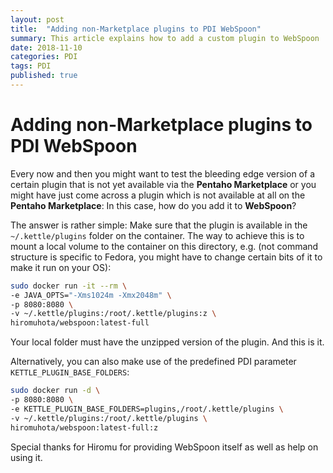 ```yaml
---
layout: post
title:  "Adding non-Marketplace plugins to PDI WebSpoon"
summary: This article explains how to add a custom plugin to WebSpoon
date: 2018-11-10
categories: PDI
tags: PDI
published: true
---
```


# Adding non-Marketplace plugins to PDI WebSpoon

Every now and then you might want to test the bleeding edge version of a certain plugin that is not yet available via the **Pentaho Marketplace** or you might have just come across a plugin which is not available at all on the **Pentaho Marketplace**: In this case, how do you add it to **WebSpoon**?

The answer is rather simple: Make sure that the plugin is available in the `~/.kettle/plugins` folder on the container. The way to achieve this is to mount a local volume to the container on this directory, e.g. (not command structure is specific to Fedora, you might have to change certain bits of it to make it run on your OS):

```bash
sudo docker run -it --rm \
-e JAVA_OPTS="-Xms1024m -Xmx2048m" \
-p 8080:8080 \
-v ~/.kettle/plugins:/root/.kettle/plugins:z \
hiromuhota/webspoon:latest-full
```

Your local folder must have the unzipped version of the plugin. And this is it.


Alternatively, you can also make use of the predefined PDI parameter `KETTLE_PLUGIN_BASE_FOLDERS`:
 
```bash
sudo docker run -d \
-p 8080:8080 \
-e KETTLE_PLUGIN_BASE_FOLDERS=plugins,/root/.kettle/plugins \
-v ~/.kettle/plugins:/root/.kettle/plugins \
hiromuhota/webspoon:latest-full:z
```

Special thanks for Hiromu for providing WebSpoon itself as well as help on using it.
